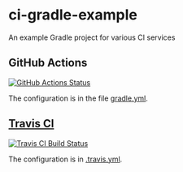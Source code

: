 # ci-gradle-example
An example Gradle project for various CI services

## GitHub Actions
[![GitHub Actions Status][actions-badge]][actions]

The configuration is in the file [gradle.yml].

[actions]: https://github.com/ChristopherZhong/ci-gradle-example/actions "GitHub Actions"
[actions-badge]: https://github.com/ChristopherZhong/ci-gradle-example/workflows/GitHub-Actions/badge.svg "GitHub Actions Badge"
[gradle.yml]: https://github.com/ChristopherZhong/ci-gradle-example/blob/master/.github/workflows/gradle.yml

## [Travis CI][travis-ci-url]
[![Travis CI Build Status][travis-ci-badge]][travis-ci]

The configuration is in [.travis.yml].

[travis-ci-url]: https://travis-ci.com/
[travis-ci]: https://travis-ci.com/ChristopherZhong/ci-gradle-example
[travis-ci-badge]: https://travis-ci.com/ChristopherZhong/ci-gradle-example.svg?branch=master
[.travis.yml]: https://github.com/ChristopherZhong/ci-gradle-example/blob/master/.travis.yml
